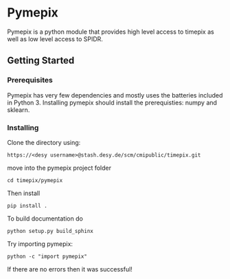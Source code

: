 # Pymepix

Pymepix is a python module that provides high level access to timepix as well as low level access to SPIDR.

## Getting Started


### Prerequisites

Pymepix has very few dependencies and mostly uses the batteries included in Python 3.
Installing pymepix should install the prerequisties: numpy and sklearn.


### Installing
Clone the directory using:

```
https://<desy username>@stash.desy.de/scm/cmipublic/timepix.git
```

move into the pymepix project folder

```
cd timepix/pymepix
```

Then install

```
pip install .
```

To build documentation do

```
python setup.py build_sphinx
```


Try importing pymepix:
```
python -c "import pymepix"
```

If there are no errors then it was successful!